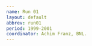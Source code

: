 ```yaml
---
name: Run 01
layout: default
abbrev: run01
period: 1999-2001
coordinator: Achim Franz, BNL.
---
```


